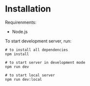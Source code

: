# Installation

Requirenments:

- Node.js

To start development server, run:

```
# to install all dependencies
npm install

# to start server in development mode
npm run dev

# to start local server
npm run dev:local
```
